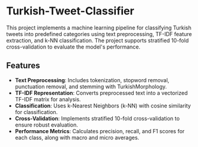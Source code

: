 # Turkish-Tweet-Classifier

This project implements a machine learning pipeline for classifying Turkish tweets into predefined categories using text preprocessing, TF-IDF feature extraction, and k-NN classification. The project supports stratified 10-fold cross-validation to evaluate the model's performance.

## Features
- **Text Preprocessing**: Includes tokenization, stopword removal, punctuation removal, and stemming with TurkishMorphology.
- **TF-IDF Representation**: Converts preprocessed text into a vectorized TF-IDF matrix for analysis.
- **Classification**: Uses k-Nearest Neighbors (k-NN) with cosine similarity for classification.
- **Cross-Validation**: Implements stratified 10-fold cross-validation to ensure robust evaluation.
- **Performance Metrics**: Calculates precision, recall, and F1 scores for each class, along with macro and micro averages.
